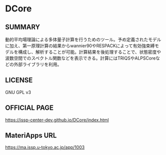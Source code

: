 # DCore 

## SUMMARY 

 動的平均場理論による多体量子計算を行うためのツール。予め定義されたモデルに加え、第一原理計算の結果からwannier90やRESPACKによって有効強束縛モデルを構成し、解析することが可能。計算結果を後処理することで、状態密度や波数空間でのスペクトル関数などを表示できる。計算にはTRIQSやALPSCoreなどの外部ライブラリを利用。

## LICENSE 

 GNU GPL v3

## OFFICIAL PAGE 

 https://issp-center-dev.github.io/DCore/index.html

## MateriApps URL 

 https://ma.issp.u-tokyo.ac.jp/app/1003


